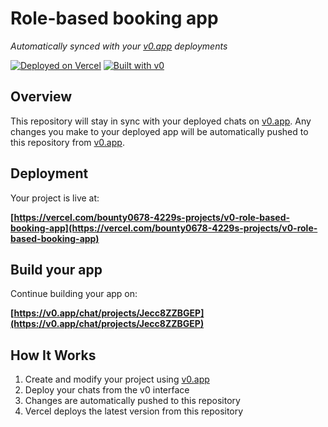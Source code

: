 # Role-based booking app

*Automatically synced with your [v0.app](https://v0.app) deployments*

[![Deployed on Vercel](https://img.shields.io/badge/Deployed%20on-Vercel-black?style=for-the-badge&logo=vercel)](https://vercel.com/bounty0678-4229s-projects/v0-role-based-booking-app)
[![Built with v0](https://img.shields.io/badge/Built%20with-v0.app-black?style=for-the-badge)](https://v0.app/chat/projects/Jecc8ZZBGEP)

## Overview

This repository will stay in sync with your deployed chats on [v0.app](https://v0.app).
Any changes you make to your deployed app will be automatically pushed to this repository from [v0.app](https://v0.app).

## Deployment

Your project is live at:

**[https://vercel.com/bounty0678-4229s-projects/v0-role-based-booking-app](https://vercel.com/bounty0678-4229s-projects/v0-role-based-booking-app)**

## Build your app

Continue building your app on:

**[https://v0.app/chat/projects/Jecc8ZZBGEP](https://v0.app/chat/projects/Jecc8ZZBGEP)**

## How It Works

1. Create and modify your project using [v0.app](https://v0.app)
2. Deploy your chats from the v0 interface
3. Changes are automatically pushed to this repository
4. Vercel deploys the latest version from this repository
